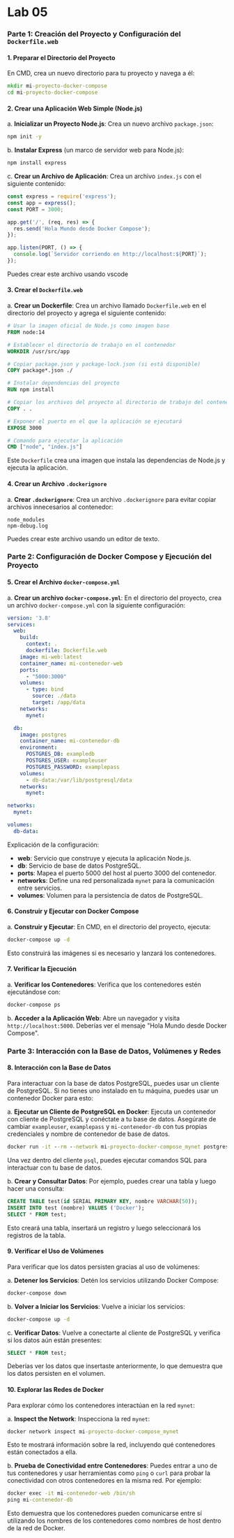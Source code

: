 # Lab 05

### Parte 1: Creación del Proyecto y Configuración del `Dockerfile.web`

#### 1. Preparar el Directorio del Proyecto
En CMD, crea un nuevo directorio para tu proyecto y navega a él:

```cmd
mkdir mi-proyecto-docker-compose
cd mi-proyecto-docker-compose
```

#### 2. Crear una Aplicación Web Simple (Node.js)

a. **Inicializar un Proyecto Node.js**:
   Crea un nuevo archivo `package.json`:

   ```cmd
   npm init -y
   ```

b. **Instalar Express** (un marco de servidor web para Node.js):
   
   ```cmd
   npm install express
   ```

c. **Crear un Archivo de Aplicación**:
   Crea un archivo `index.js` con el siguiente contenido:

   ```javascript
   const express = require('express');
   const app = express();
   const PORT = 3000;

   app.get('/', (req, res) => {
     res.send('Hola Mundo desde Docker Compose');
   });

   app.listen(PORT, () => {
     console.log(`Servidor corriendo en http://localhost:${PORT}`);
   });
   ```

   Puedes crear este archivo usando vscode

#### 3. Crear el `Dockerfile.web`

a. **Crear un Dockerfile**:
   Crea un archivo llamado `Dockerfile.web` en el directorio del proyecto y agrega el siguiente contenido:

   ```Dockerfile
   # Usar la imagen oficial de Node.js como imagen base
   FROM node:14

   # Establecer el directorio de trabajo en el contenedor
   WORKDIR /usr/src/app

   # Copiar package.json y package-lock.json (si está disponible)
   COPY package*.json ./

   # Instalar dependencias del proyecto
   RUN npm install

   # Copiar los archivos del proyecto al directorio de trabajo del contenedor
   COPY . .

   # Exponer el puerto en el que la aplicación se ejecutará
   EXPOSE 3000

   # Comando para ejecutar la aplicación
   CMD ["node", "index.js"]
   ```

   Este `Dockerfile` crea una imagen que instala las dependencias de Node.js y ejecuta la aplicación.

#### 4. Crear un Archivo `.dockerignore`

a. **Crear `.dockerignore`**:
   Crea un archivo `.dockerignore` para evitar copiar archivos innecesarios al contenedor:

   ```plaintext
   node_modules
   npm-debug.log
   ```

   Puedes crear este archivo usando un editor de texto.


### Parte 2: Configuración de Docker Compose y Ejecución del Proyecto

#### 5. Crear el Archivo `docker-compose.yml`

a. **Crear un archivo `docker-compose.yml`**:
   En el directorio del proyecto, crea un archivo `docker-compose.yml` con la siguiente configuración:

   ```yaml
   version: '3.8'
   services:
     web:
       build:
         context: .
         dockerfile: Dockerfile.web
       image: mi-web:latest
       container_name: mi-contenedor-web
       ports:
         - "5000:3000"
       volumes:
         - type: bind
           source: ./data
           target: /app/data
       networks:
         mynet:

     db:
       image: postgres
       container_name: mi-contenedor-db
       environment:
         POSTGRES_DB: exampledb
         POSTGRES_USER: exampleuser
         POSTGRES_PASSWORD: examplepass
       volumes:
         - db-data:/var/lib/postgresql/data
       networks:
         mynet:

   networks:
     mynet:

   volumes:
     db-data:
   ```

   Explicación de la configuración:
   - **web**: Servicio que construye y ejecuta la aplicación Node.js.
   - **db**: Servicio de base de datos PostgreSQL.
   - **ports**: Mapea el puerto 5000 del host al puerto 3000 del contenedor.
   - **networks**: Define una red personalizada `mynet` para la comunicación entre servicios.
   - **volumes**: Volumen para la persistencia de datos de PostgreSQL.

#### 6. Construir y Ejecutar con Docker Compose

a. **Construir y Ejecutar**:
   En CMD, en el directorio del proyecto, ejecuta:

   ```cmd
   docker-compose up -d
   ```

   Esto construirá las imágenes si es necesario y lanzará los contenedores.

#### 7. Verificar la Ejecución

a. **Verificar los Contenedores**:
   Verifica que los contenedores estén ejecutándose con:

   ```cmd
   docker-compose ps
   ```

b. **Acceder a la Aplicación Web**:
   Abre un navegador y visita `http://localhost:5000`. Deberías ver el mensaje "Hola Mundo desde Docker Compose".

### Parte 3: Interacción con la Base de Datos, Volúmenes y Redes

#### 8. Interacción con la Base de Datos

Para interactuar con la base de datos PostgreSQL, puedes usar un cliente de PostgreSQL. Si no tienes uno instalado en tu máquina, puedes usar un contenedor Docker para esto:

a. **Ejecutar un Cliente de PostgreSQL en Docker**:
   Ejecuta un contenedor con cliente de PostgreSQL y conéctate a tu base de datos. Asegúrate de cambiar `exampleuser`, `examplepass` y `mi-contenedor-db` con tus propias credenciales y nombre de contenedor de base de datos.

   ```cmd
   docker run -it --rm --network mi-proyecto-docker-compose_mynet postgres psql -h mi-contenedor-db -U exampleuser -d exampledb
   ```

   Una vez dentro del cliente `psql`, puedes ejecutar comandos SQL para interactuar con tu base de datos.

b. **Crear y Consultar Datos**:
   Por ejemplo, puedes crear una tabla y luego hacer una consulta:

   ```sql
   CREATE TABLE test(id SERIAL PRIMARY KEY, nombre VARCHAR(50));
   INSERT INTO test (nombre) VALUES ('Docker');
   SELECT * FROM test;
   ```

   Esto creará una tabla, insertará un registro y luego seleccionará los registros de la tabla.

#### 9. Verificar el Uso de Volúmenes

Para verificar que los datos persisten gracias al uso de volúmenes:

a. **Detener los Servicios**:
   Detén los servicios utilizando Docker Compose:

   ```cmd
   docker-compose down
   ```

b. **Volver a Iniciar los Servicios**:
   Vuelve a iniciar los servicios:

   ```cmd
   docker-compose up -d
   ```

c. **Verificar Datos**:
   Vuelve a conectarte al cliente de PostgreSQL y verifica si los datos aún están presentes:

   ```sql
   SELECT * FROM test;
   ```

   Deberías ver los datos que insertaste anteriormente, lo que demuestra que los datos persisten en el volumen.

#### 10. Explorar las Redes de Docker

Para explorar cómo los contenedores interactúan en la red `mynet`:

a. **Inspect the Network**:
   Inspecciona la red `mynet`:

   ```cmd
   docker network inspect mi-proyecto-docker-compose_mynet
   ```

   Esto te mostrará información sobre la red, incluyendo qué contenedores están conectados a ella.

b. **Prueba de Conectividad entre Contenedores**:
   Puedes entrar a uno de tus contenedores y usar herramientas como `ping` o `curl` para probar la conectividad con otros contenedores en la misma red. Por ejemplo:

   ```cmd
   docker exec -it mi-contenedor-web /bin/sh
   ping mi-contenedor-db
   ```

   Esto demuestra que los contenedores pueden comunicarse entre sí utilizando los nombres de los contenedores como nombres de host dentro de la red de Docker.
